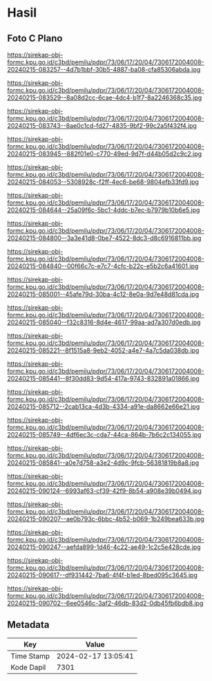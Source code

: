 # Hasil

## Foto C Plano

https://sirekap-obj-formc.kpu.go.id/c3bd/pemilu/pdpr/73/06/17/20/04/7306172004008-20240215-083257--4d7b1bbf-30b5-4887-ba08-cfa85306abda.jpg

https://sirekap-obj-formc.kpu.go.id/c3bd/pemilu/pdpr/73/06/17/20/04/7306172004008-20240215-083529--8a08d2cc-6cae-4dc4-b1f7-8a2246368c35.jpg

https://sirekap-obj-formc.kpu.go.id/c3bd/pemilu/pdpr/73/06/17/20/04/7306172004008-20240215-083743--8ae0c1cd-fd27-4835-9bf2-99c2a5f432f4.jpg

https://sirekap-obj-formc.kpu.go.id/c3bd/pemilu/pdpr/73/06/17/20/04/7306172004008-20240215-083945--882f01e0-c770-49ed-9d7f-d44b05d2c9c2.jpg

https://sirekap-obj-formc.kpu.go.id/c3bd/pemilu/pdpr/73/06/17/20/04/7306172004008-20240215-084053--5308928c-f2ff-4ec6-be68-9804efb33fd9.jpg

https://sirekap-obj-formc.kpu.go.id/c3bd/pemilu/pdpr/73/06/17/20/04/7306172004008-20240215-084644--25a09f6c-5bc1-4ddc-b7ec-b7979b10b6e5.jpg

https://sirekap-obj-formc.kpu.go.id/c3bd/pemilu/pdpr/73/06/17/20/04/7306172004008-20240215-084800--3a3e41d8-0be7-4522-8dc3-d8c6916811bb.jpg

https://sirekap-obj-formc.kpu.go.id/c3bd/pemilu/pdpr/73/06/17/20/04/7306172004008-20240215-084840--00f66c7c-e7c7-4cfc-b22c-e5b2c6a41601.jpg

https://sirekap-obj-formc.kpu.go.id/c3bd/pemilu/pdpr/73/06/17/20/04/7306172004008-20240215-085001--45afe79d-30ba-4c12-8e0a-9d7e48d81cda.jpg

https://sirekap-obj-formc.kpu.go.id/c3bd/pemilu/pdpr/73/06/17/20/04/7306172004008-20240215-085040--f32c8316-8d4e-4617-99aa-ad7a307d0edb.jpg

https://sirekap-obj-formc.kpu.go.id/c3bd/pemilu/pdpr/73/06/17/20/04/7306172004008-20240215-085221--8f1515a8-9eb2-4052-a4e7-4a7c5da038db.jpg

https://sirekap-obj-formc.kpu.go.id/c3bd/pemilu/pdpr/73/06/17/20/04/7306172004008-20240215-085441--8f30dd83-9d54-417a-9743-832891a01866.jpg

https://sirekap-obj-formc.kpu.go.id/c3bd/pemilu/pdpr/73/06/17/20/04/7306172004008-20240215-085712--2cab13ca-4d3b-4334-a91e-da8662e66e21.jpg

https://sirekap-obj-formc.kpu.go.id/c3bd/pemilu/pdpr/73/06/17/20/04/7306172004008-20240215-085749--4df6ec3c-cda7-44ca-864b-7b6c2c134055.jpg

https://sirekap-obj-formc.kpu.go.id/c3bd/pemilu/pdpr/73/06/17/20/04/7306172004008-20240215-085841--a0e7d758-a3e2-4d9c-9fcb-56381819b8a8.jpg

https://sirekap-obj-formc.kpu.go.id/c3bd/pemilu/pdpr/73/06/17/20/04/7306172004008-20240215-090124--6993af63-cf39-42f9-8b54-a908e39b0494.jpg

https://sirekap-obj-formc.kpu.go.id/c3bd/pemilu/pdpr/73/06/17/20/04/7306172004008-20240215-090207--ae0b793c-6bbc-4b52-b069-1b249bea633b.jpg

https://sirekap-obj-formc.kpu.go.id/c3bd/pemilu/pdpr/73/06/17/20/04/7306172004008-20240215-090247--aefda899-1d46-4c22-ae49-1c2c5e428cde.jpg

https://sirekap-obj-formc.kpu.go.id/c3bd/pemilu/pdpr/73/06/17/20/04/7306172004008-20240215-090617--df931442-7ba6-4f4f-b1ed-8bed095c3645.jpg

https://sirekap-obj-formc.kpu.go.id/c3bd/pemilu/pdpr/73/06/17/20/04/7306172004008-20240215-090702--6ee0546c-3af2-46db-83d2-0db45fb6bdb8.jpg


## Metadata

| Key        | Value               |
| ---------- | ------------------- |
| Time Stamp | 2024-02-17 13:05:41 |
| Kode Dapil | 7301                |




